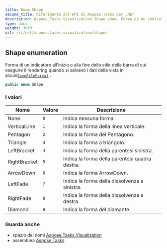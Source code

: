 ```yaml
---
title: Enum Shape
second_title: Riferimento all'API di Aspose.Tasks per .NET
description: Aspose.Tasks.Visualization.Shape enum. Forma di un indicatore allinizio o alla fine dello stile della barra di cui eseguire il rendering quando si salvano i dati della vista in alcuniSaveFileFormat .
type: docs
weight: 3010
url: /it/net/aspose.tasks.visualization/shape/
---
```

## Shape enumeration

Forma di un indicatore all'inizio o alla fine dello stile della barra di cui eseguire il rendering quando si salvano i dati della vista in alcuni[`SaveFileFormat`](../../aspose.tasks.saving/savefileformat/) .

```csharp
public enum Shape
```

### I valori

| Nome | Valore | Descrizione |
| --- | --- | --- |
| None | `0` | Indica nessuna forma. |
| VerticalLine | `1` | Indica la forma della linea verticale. |
| Pentagon | `2` | Indica la forma del Pentagono. |
| Triangle | `3` | Indica la forma a triangolo. |
| LeftBracket | `4` | Indica la forma della parentesi sinistra. |
| RightBracket | `5` | Indica la forma della parentesi quadra destra. |
| ArrowDown | `6` | Indica la forma ArrowDown. |
| LeftFade | `7` | Indica la forma della dissolvenza a sinistra. |
| RightFade | `8` | Indica la forma della dissolvenza a destra. |
| Diamond | `9` | Indica la forma del diamante. |

### Guarda anche

* spazio dei nomi [Aspose.Tasks.Visualization](../../aspose.tasks.visualization/)
* assemblea [Aspose.Tasks](../../)


